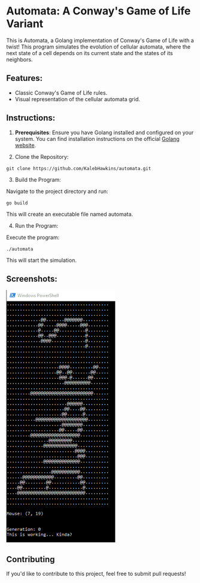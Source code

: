 # Automata: A Conway's Game of Life Variant

This is Automata, a Golang implementation of Conway's Game of Life with a twist! This program simulates the evolution of cellular automata, where the next state of a cell depends on its current state and the states of its neighbors.

## Features:

* Classic Conway's Game of Life rules.
* Visual representation of the cellular automata grid.

## Instructions:

1. **Prerequisites**: Ensure you have Golang installed and configured on your system. You can find installation instructions on the official [Golang website](https://go.dev/).

2. Clone the Repository:

```shell
git clone https://github.com/KalebHawkins/automata.git
```

3. Build the Program:

Navigate to the project directory and run:

```shell
go build
```

This will create an executable file named automata.

4. Run the Program:

Execute the program:

```shell
./automata
```


This will start the simulation.

## Screenshots:

![automata](./imgs/automata.gif)

<!-- ## Further Customization (Optional):

Briefly describe any features that allow customization of the simulation (e.g., grid size, initial state, custom rules). -->

## Contributing 

If you'd like to contribute to this project, feel free to submit pull requests!